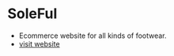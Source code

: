 # SoleFul
- Ecommerce website for all kinds of footwear.
- [visit website](https://soleful.herokuapp.com/)
